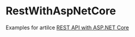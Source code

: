 # RestWithAspNetCore

Examples for artilce [REST API with ASP.NET Core](https://northern-dev.net/posts/rest-api-with-asp-net-core/)
